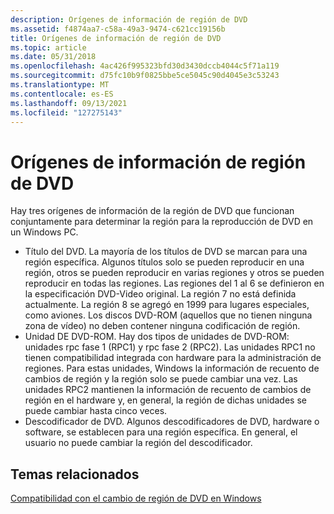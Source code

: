 ```yaml
---
description: Orígenes de información de región de DVD
ms.assetid: f4874aa7-c58a-49a3-9474-c621cc19156b
title: Orígenes de información de región de DVD
ms.topic: article
ms.date: 05/31/2018
ms.openlocfilehash: 4ac426f995323bfd30d3430dccb4044c5f71a119
ms.sourcegitcommit: d75fc10b9f0825bbe5ce5045c90d4045e3c53243
ms.translationtype: MT
ms.contentlocale: es-ES
ms.lasthandoff: 09/13/2021
ms.locfileid: "127275143"
---
```

# <a name="sources-of-dvd-region-information"></a>Orígenes de información de región de DVD

Hay tres orígenes de información de la región de DVD que funcionan conjuntamente para determinar la región para la reproducción de DVD en un Windows PC.

-   Título del DVD. La mayoría de los títulos de DVD se marcan para una región específica. Algunos títulos solo se pueden reproducir en una región, otros se pueden reproducir en varias regiones y otros se pueden reproducir en todas las regiones. Las regiones del 1 al 6 se definieron en la especificación DVD-Video original. La región 7 no está definida actualmente. La región 8 se agregó en 1999 para lugares especiales, como aviones. Los discos DVD-ROM (aquellos que no tienen ninguna zona de vídeo) no deben contener ninguna codificación de región.
-   Unidad DE DVD-ROM. Hay dos tipos de unidades de DVD-ROM: unidades rpc fase 1 (RPC1) y rpc fase 2 (RPC2). Las unidades RPC1 no tienen compatibilidad integrada con hardware para la administración de regiones. Para estas unidades, Windows la información de recuento de cambios de región y la región solo se puede cambiar una vez. Las unidades RPC2 mantienen la información de recuento de cambios de región en el hardware y, en general, la región de dichas unidades se puede cambiar hasta cinco veces.
-   Descodificador de DVD. Algunos descodificadores de DVD, hardware o software, se establecen para una región específica. En general, el usuario no puede cambiar la región del descodificador.

## <a name="related-topics"></a>Temas relacionados

<dl> <dt>

[Compatibilidad con el cambio de región de DVD en Windows](dvd-region-change-support-in-windows.md)
</dt> </dl>

 

 



